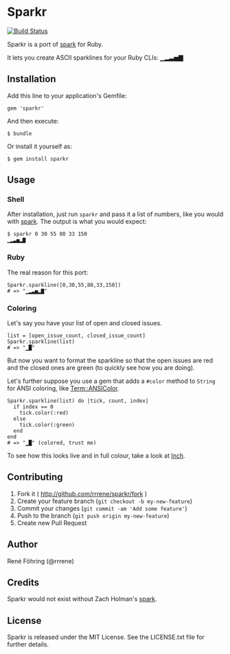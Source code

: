 # Sparkr

[![Build Status](https://travis-ci.org/rrrene/sparkr.png?branch=master)](https://travis-ci.org/rrrene/sparkr)

Sparkr is a port of [spark](https://github.com/holman/spark) for Ruby.

It lets you create ASCII sparklines for your Ruby CLIs: ▁▂▃▅▇


## Installation

Add this line to your application's Gemfile:

    gem 'sparkr'

And then execute:

    $ bundle

Or install it yourself as:

    $ gem install sparkr


## Usage

### Shell

After installation, just run `sparkr` and pass it a list of numbers, like
you would with [spark](https://github.com/holman/spark). The output is what
you would expect:

    $ sparkr 0 30 55 80 33 150
    ▁▂▃▅▂▇

### Ruby

The real reason for this port:

    Sparkr.sparkline([0,30,55,80,33,150])
    # => "▁▂▃▅▂▇"


### Coloring

Let's say you have your list of open and closed issues.

    list = [open_issue_count, closed_issue_count]
    Sparkr.sparkline(list)
    # => "▁█"

But now you want to format the sparkline so that the open issues are red
and the closed ones are green (to quickly see how you are doing).

Let's further suppose you use a gem that adds a `#color` method to `String`
for ANSI coloring, like
[Term::ANSIColor](https://github.com/flori/term-ansicolor).

    Sparkr.sparkline(list) do |tick, count, index|
      if index == 0
        tick.color(:red)
      else
        tick.color(:green)
      end
    end
    # => "▁█" (colored, trust me)

To see how this looks live and in full colour, take a look at
[Inch](http://rrrene.github.io/inch).


## Contributing

1. Fork it ( http://github.com/rrrene/sparkr/fork )
2. Create your feature branch (`git checkout -b my-new-feature`)
3. Commit your changes (`git commit -am 'Add some feature'`)
4. Push to the branch (`git push origin my-new-feature`)
5. Create new Pull Request


## Author

René Föhring (@rrrene)


## Credits

Sparkr would not exist without Zach Holman's [spark](https://github.com/holman/spark).


## License

Sparkr is released under the MIT License. See the LICENSE.txt file for further
details.
